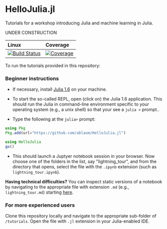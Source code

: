 # HelloJulia.jl


Tutorials for a workshop introducing Julia and machine learning in Julia.

UNDER CONSTRUCTION

| Linux | Coverage |
| :------------ | :------- |
| [![Build Status](https://github.com/ablaom/HelloJulia.jl/workflows/CI/badge.svg)](https://github.com/ablaom/HelloJulia.jl/actions) | [![Coverage](https://codecov.io/gh/ablaom/HelloJulia.jl/branch/master/graph/badge.svg)](https://codecov.io/github/ablaom/HelloJulia.jl?branch=master) |

To run the tutorials provided in this repository:

### Beginner instructions

- If necessary, install [Julia 1.6](https://julialang.org/download/)
  on your machine.

- To start the so-called REPL, open (click on) the Julia 1.6
  application. This should run the Julia in command-line environment
  specific to your operating system (e.g., a unix shell) so that your
  see a `julia >` prompt..

- Type the following at the `julia>` prompt:

```julia
using Pkg
Pkg.add(url="https://github.com/ablaom/HelloJulia.jl")

using HelloJulia
go()
```

- This should launch a Juptyer notebook session in your browser. Now
  choose one of the folders in the list, say "lightning_tour", and
  from the directory that opens, select the file with the `.ipynb`
  extension (such as `lightning_tour.ipynb`).
  
**Having technical difficulties?** You can inspect static versions of
a notebook by navigating to the appropriate file with extension `.md`
(e.g., `lightning_tour.md`) starting
[here](https://github.com/ablaom/HelloJulia.jl/tree/dev/tutorials/).

### For more experienced users

Clone this repository locally and navigate to the appropriate sub-folder of
`/tutorials`. Open the file with `.jl` extension in your Julia-enabled
IDE.

